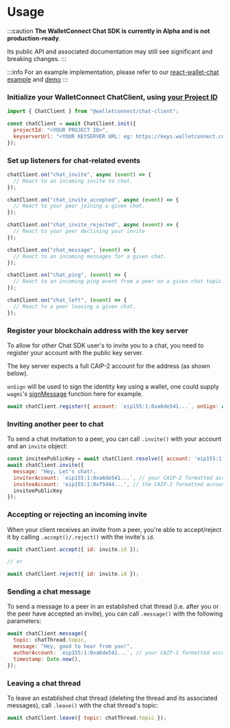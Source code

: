 # Usage

:::caution
**The WalletConnect Chat SDK is currently in Alpha and is not production-ready**.

Its public API and associated documentation may still see significant and breaking changes.
:::

:::info
For an example implementation, please refer to our [react-wallet-chat example](https://github.com/WalletConnect/web-examples/tree/main/wallets/react-wallet-chat) and [demo](https://react-wallet-chat.walletconnect.com/)
:::

### Initialize your WalletConnect ChatClient, using [your Project ID](../../cloud/relay.md)

```javascript
import { ChatClient } from "@walletconnect/chat-client";

const chatClient = await ChatClient.init({
  projectId: "<YOUR PROJECT ID>",
  keyserverUrl: "<YOUR KEYSERVER URL: eg: https://keys.walletconnect.com"
});
```

### Set up listeners for chat-related events

```javascript
chatClient.on("chat_invite", async (event) => {
  // React to an incoming invite to chat.
});

chatClient.on("chat_invite_accepted", async (event) => {
  // React to your peer joining a given chat.
});

chatClient.on("chat_invite_rejected", async (event) => {
  // React to your peer declining your invite
});

chatClient.on("chat_message", (event) => {
  // React to an incoming messages for a given chat.
});

chatClient.on("chat_ping", (event) => {
  // React to an incoming ping event from a peer on a given chat topic.
});

chatClient.on("chat_left", (event) => {
  // React to a peer leaving a given chat.
});
```

### Register your blockchain address with the key server

To allow for other Chat SDK user's to invite you to a chat, you need to register your account with the public key server.

The key server expects a full CAIP-2 account for the address (as shown below).

`onSign` will be used to sign the identity key using a wallet, one could supply `wagmi`'s [signMessage](https://wagmi.sh/core/actions/signMessage) function here for example.

```javascript
await chatClient.register({ account: `eip155:1:0xa6de541...`, onSign: async () => {} });
```

### Inviting another peer to chat

To send a chat invitation to a peer, you can call `.invite()` with your account and an `invite` object:

```javascript
const inviteePublicKey = await chatClient.resolve({ account: 'eip155:1:0xf5d44...' })
await chatClient.invite({
  message: "Hey, Let's chat!,
  inviterAccount: `eip155:1:0xa6de541...`, // your CAIP-2 formatted account that you registered previously.
  inviteeAccount: 'eip155:1:0xf5d44...', // the CAIP-2 formatted account of the recipient.
  inviteePublicKey
});
```

### Accepting or rejecting an incoming invite

When your client receives an invite from a peer, you're able to accept/reject it by calling `.accept()/.reject()` with the invite's `id`.

```javascript
await chatClient.accept({ id: invite.id });

// or

await chatClient.reject({ id: invite.id });
```

### Sending a chat message

To send a message to a peer in an established chat thread (i.e. after you or the peer have accepted an invite),
you can call `.message()` with the following parameters:

```javascript
await chatClient.message({
  topic: chatThread.topic,
  message: "Hey, good to hear from you!",
  authorAccount: `eip155:1:0xa6de541...`, // your CAIP-2 formatted account that you registered previously.
  timestamp: Date.now(),
});
```

### Leaving a chat thread

To leave an established chat thread (deleting the thread and its associated messages), call `.leave()` with
the chat thread's topic:

```javascript
await chatClient.leave({ topic: chatThread.topic });
```
